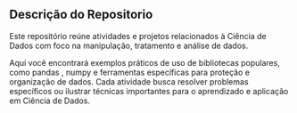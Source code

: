 ## Descrição do Repositorio

Este repositório reúne atividades e projetos relacionados à Ciência de Dados com foco na manipulação, tratamento e análise de dados.

Aqui você encontrará exemplos práticos de uso de bibliotecas populares, como pandas , numpy e ferramentas específicas para proteção e organização de dados. Cada atividade busca resolver problemas específicos ou ilustrar técnicas importantes para o aprendizado e aplicação em Ciência de Dados.
